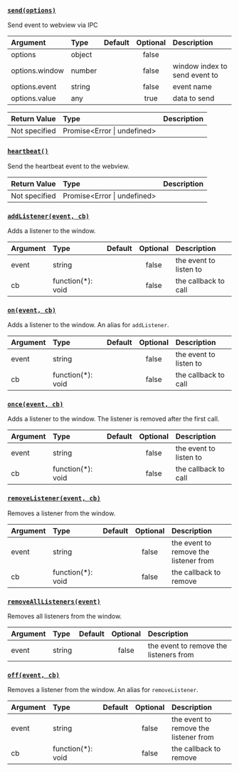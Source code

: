 
### [`send(options)`](https://github.com/socketsupply/socket/blob/master/npm/packages/@socketsupply/socket-node/index.js#L168)

Send event to webview via IPC

| Argument | Type | Default | Optional | Description |
| :---     | :--- | :---:   | :---:    | :---        |
| options | object |  | false |  |
| options.window | number |  | false | window index to send event to |
| options.event | string |  | false | event name |
| options.value | any |  | true | data to send |


| Return Value | Type | Description |
| :---         | :--- | :---        |
| Not specified | Promise<Error \| undefined> |  |


### [`heartbeat()`](https://github.com/socketsupply/socket/blob/master/npm/packages/@socketsupply/socket-node/index.js#L198)

Send the heartbeat event to the webview.

| Return Value | Type | Description |
| :---         | :--- | :---        |
| Not specified | Promise<Error \| undefined> |  |


### [`addListener(event, cb)`](https://github.com/socketsupply/socket/blob/master/npm/packages/@socketsupply/socket-node/index.js#L209)

Adds a listener to the window.

| Argument | Type | Default | Optional | Description |
| :---     | :--- | :---:   | :---:    | :---        |
| event | string |  | false | the event to listen to |
| cb | function(*): void |  | false | the callback to call |


### [`on(event, cb)`](https://github.com/socketsupply/socket/blob/master/npm/packages/@socketsupply/socket-node/index.js#L220)

Adds a listener to the window. An alias for `addListener`.

| Argument | Type | Default | Optional | Description |
| :---     | :--- | :---:   | :---:    | :---        |
| event | string |  | false | the event to listen to |
| cb | function(*): void |  | false | the callback to call |


### [`once(event, cb)`](https://github.com/socketsupply/socket/blob/master/npm/packages/@socketsupply/socket-node/index.js#L230)

Adds a listener to the window. The listener is removed after the first call.

| Argument | Type | Default | Optional | Description |
| :---     | :--- | :---:   | :---:    | :---        |
| event | string |  | false | the event to listen to |
| cb | function(*): void |  | false | the callback to call |


### [`removeListener(event, cb)`](https://github.com/socketsupply/socket/blob/master/npm/packages/@socketsupply/socket-node/index.js#L240)

Removes a listener from the window.

| Argument | Type | Default | Optional | Description |
| :---     | :--- | :---:   | :---:    | :---        |
| event | string |  | false | the event to remove the listener from |
| cb | function(*): void |  | false | the callback to remove |


### [`removeAllListeners(event)`](https://github.com/socketsupply/socket/blob/master/npm/packages/@socketsupply/socket-node/index.js#L249)

Removes all listeners from the window.

| Argument | Type | Default | Optional | Description |
| :---     | :--- | :---:   | :---:    | :---        |
| event | string |  | false | the event to remove the listeners from |


### [`off(event, cb)`](https://github.com/socketsupply/socket/blob/master/npm/packages/@socketsupply/socket-node/index.js#L260)

Removes a listener from the window. An alias for `removeListener`.

| Argument | Type | Default | Optional | Description |
| :---     | :--- | :---:   | :---:    | :---        |
| event | string |  | false | the event to remove the listener from |
| cb | function(*): void |  | false | the callback to remove |

